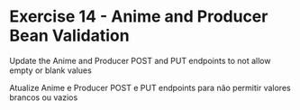 # Exercise 14 - Anime and Producer Bean Validation

Update the Anime and Producer POST and PUT endpoints to not allow empty or blank values

Atualize Anime e Producer POST e PUT endpoints para não permitir valores brancos ou vazios

